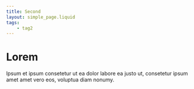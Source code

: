 ```yaml
---
title: Second
layout: simple_page.liquid
tags:
    - tag2
---
```

# Lorem

Ipsum et ipsum consetetur ut ea dolor labore ea justo ut, consetetur ipsum amet amet vero eos, voluptua diam nonumy.